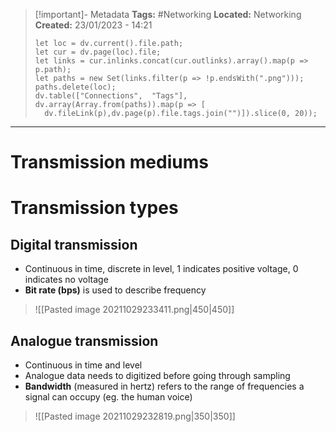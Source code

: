 > [!important]- Metadata
> **Tags:** #Networking 
> **Located:** Networking
> **Created:** 23/01/2023 - 14:21
> ```dataviewjs
>let loc = dv.current().file.path;
>let cur = dv.page(loc).file;
>let links = cur.inlinks.concat(cur.outlinks).array().map(p => p.path);
>let paths = new Set(links.filter(p => !p.endsWith(".png")));
>paths.delete(loc);
>dv.table(["Connections",  "Tags"], dv.array(Array.from(paths)).map(p => [
>   dv.fileLink(p),dv.page(p).file.tags.join("")]).slice(0, 20));
> ```

___
# Transmission mediums

# Transmission types
## Digital transmission
- Continuous in time, discrete in level, 1 indicates positive voltage, 0 indicates no voltage
- **Bit rate (bps)** is used to describe frequency

> ![[Pasted image 20211029233411.png|450|450]]

## Analogue transmission
- Continuous in time and level 
- Analogue data needs to digitized before going through sampling
- **Bandwidth** (measured in hertz) refers to the range of frequencies a signal can occupy (eg. the human voice)
> ![[Pasted image 20211029232819.png|350|350]]